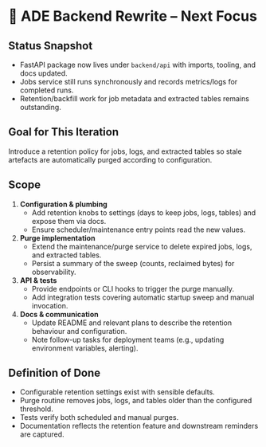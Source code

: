 # 🚧 ADE Backend Rewrite – Next Focus

## Status Snapshot
- FastAPI package now lives under `backend/api` with imports, tooling, and docs updated.
- Jobs service still runs synchronously and records metrics/logs for completed runs.
- Retention/backfill work for job metadata and extracted tables remains outstanding.

## Goal for This Iteration
Introduce a retention policy for jobs, logs, and extracted tables so stale artefacts are
automatically purged according to configuration.

## Scope
1. **Configuration & plumbing**
   - Add retention knobs to settings (days to keep jobs, logs, tables) and expose them via docs.
   - Ensure scheduler/maintenance entry points read the new values.
2. **Purge implementation**
   - Extend the maintenance/purge service to delete expired jobs, logs, and extracted tables.
   - Persist a summary of the sweep (counts, reclaimed bytes) for observability.
3. **API & tests**
   - Provide endpoints or CLI hooks to trigger the purge manually.
   - Add integration tests covering automatic startup sweep and manual invocation.
4. **Docs & communication**
   - Update README and relevant plans to describe the retention behaviour and configuration.
   - Note follow-up tasks for deployment teams (e.g., updating environment variables, alerting).

## Definition of Done
- Configurable retention settings exist with sensible defaults.
- Purge routine removes jobs, logs, and tables older than the configured threshold.
- Tests verify both scheduled and manual purges.
- Documentation reflects the retention feature and downstream reminders are captured.
